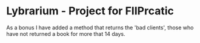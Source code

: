 # Lybrarium - Project for FIIPrcatic
As a bonus I have added a method that returns the 'bad clients', those who have not returned a book for more that 14 days.
